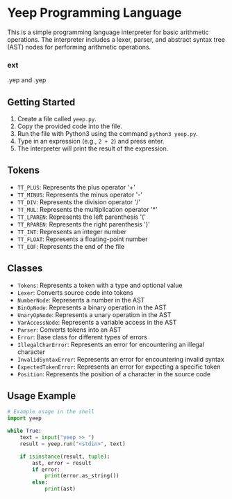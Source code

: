 # Yeep Programming Language

This is a simple programming language interpreter for basic arithmetic operations. The interpreter includes a lexer, parser, and abstract syntax tree (AST) nodes for performing arithmetic operations.

### ext
.yep and .yep

## Getting Started

1. Create a file called `yeep.py`.
2. Copy the provided code into the file.
3. Run the file with Python3 using the command `python3 yeep.py`.
4. Type in an expression (e.g., `2 + 2`) and press enter.
5. The interpreter will print the result of the expression.

## Tokens

- `TT_PLUS`: Represents the plus operator '+'
- `TT_MINUS`: Represents the minus operator '-'
- `TT_DIV`: Represents the division operator '/'
- `TT_MUL`: Represents the multiplication operator '*'
- `TT_LPAREN`: Represents the left parenthesis '('
- `TT_RPAREN`: Represents the right parenthesis ')'
- `TT_INT`: Represents an integer number
- `TT_FLOAT`: Represents a floating-point number
- `TT_EOF`: Represents the end of the file

## Classes

- `Tokens`: Represents a token with a type and optional value
- `Lexer`: Converts source code into tokens
- `NumberNode`: Represents a number in the AST
- `BinOpNode`: Represents a binary operation in the AST
- `UnaryOpNode`: Represents a unary operation in the AST
- `VarAccessNode`: Represents a variable access in the AST
- `Parser`: Converts tokens into an AST
- `Error`: Base class for different types of errors
- `IllegalCharError`: Represents an error for encountering an illegal character
- `InvalidSyntaxError`: Represents an error for encountering invalid syntax
- `ExpectedTokenError`: Represents an error for expecting a specific token
- `Position`: Represents the position of a character in the source code

## Usage Example

```python
# Example usage in the shell
import yeep

while True:
    text = input("yeep >> ")
    result = yeep.run("<stdin>", text)

    if isinstance(result, tuple):
        ast, error = result
        if error:
            print(error.as_string())
        else:
            print(ast)
